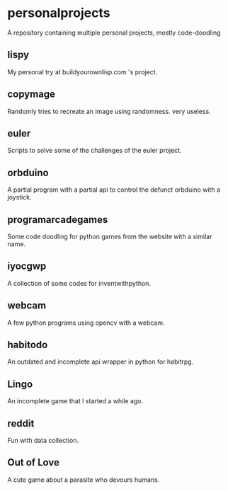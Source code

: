# personalprojects
A repository containing multiple personal projects, mostly code-doodling

## lispy

My personal try at buildyourownlisp.com 's project.

## copymage

Randomly tries to recreate an image using randomness. very useless.

## euler

Scripts to solve some of the challenges of the euler project.

## orbduino

A partial program with a partial api to control the defunct orbduino with a joystick.

## programarcadegames

Some code doodling for python games from the website with a similar name.

## iyocgwp

A collection of some codes for inventwithpython.

## webcam

A few python programs using opencv with a webcam.

## habitodo

An outdated and incomplete api wrapper in python for habitrpg.

## Lingo

An incomplete game that I started a while ago.

## reddit

Fun with data collection.

## Out of Love

A cute game about a parasite who devours humans.
